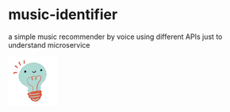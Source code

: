 # music-identifier
a simple music recommender by voice using different APIs just to understand microservice

![](https://github.com/Zeinab-kr/music-identifier/blob/main/giphy.gif)
